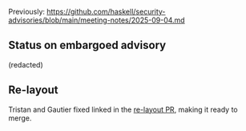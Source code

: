 
Previously:
https://github.com/haskell/security-advisories/blob/main/meeting-notes/2025-09-04.md

## Status on embargoed advisory
(redacted)

## Re-layout

Tristan and Gautier fixed linked in the [re-layout PR](https://github.com/haskell/security-advisories/pull/293), making it ready to merge.
